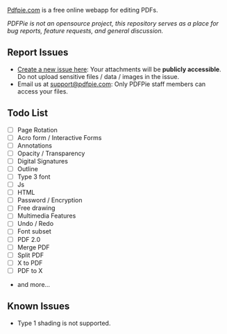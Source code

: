 [Pdfpie.com](https://pdfpie.com) is a free online webapp for editing PDFs.

*PDFPie is not an opensource project, this repository serves as a place for bug reports, feature requests, and general discussion.*

Report Issues
---

- [Create a new issue here](https://github.com/PdfPieStudio/pdfpie/issues): Your attachments will be **publicly accessible**. Do not upload sensitive files / data / images in the issue.
- Email us at [support@pdfpie.com](mailto:support@pdfpie.com): Only PDFPie staff members can access your files.

Todo List
---
- [ ] Page Rotation
- [ ] Acro form / Interactive Forms
- [ ] Annotations
- [ ] Opacity / Transparency
- [ ] Digital Signatures
- [ ] Outline
- [ ] Type 3 font
- [ ] Js
- [ ] HTML
- [ ] Password / Encryption
- [ ] Free drawing
- [ ] Multimedia Features
- [ ] Undo / Redo
- [ ] Font subset
- [ ] PDF 2.0
- [ ] Merge PDF
- [ ] Split PDF
- [ ] X to PDF
- [ ] PDF to X
- and more...

Known Issues
---
- Type 1 shading is not supported. 
